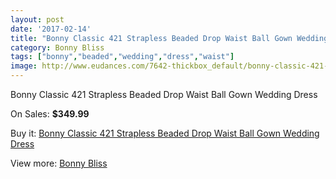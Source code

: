 ```yaml
---
layout: post
date: '2017-02-14'
title: "Bonny Classic 421 Strapless Beaded Drop Waist Ball Gown Wedding Dress"
category: Bonny Bliss
tags: ["bonny","beaded","wedding","dress","waist"]
image: http://www.eudances.com/7642-thickbox_default/bonny-classic-421-strapless-beaded-drop-waist-ball-gown-wedding-dress.jpg
---
```

Bonny Classic 421 Strapless Beaded Drop Waist Ball Gown Wedding Dress

On Sales: **$349.99**
<a href="https://www.eudances.com/en/bonny-bliss/2705-bonny-classic-421-strapless-beaded-drop-waist-ball-gown-wedding-dress.html"><amp-img layout="responsive" width="600" height="600" src="//www.eudances.com/7642-thickbox_default/bonny-classic-421-strapless-beaded-drop-waist-ball-gown-wedding-dress.jpg" alt="Bonny Classic 421 Strapless Beaded Drop Waist Ball Gown Wedding Dress 0" /></a>
<a href="https://www.eudances.com/en/bonny-bliss/2705-bonny-classic-421-strapless-beaded-drop-waist-ball-gown-wedding-dress.html"><amp-img layout="responsive" width="600" height="600" src="//www.eudances.com/7645-thickbox_default/bonny-classic-421-strapless-beaded-drop-waist-ball-gown-wedding-dress.jpg" alt="Bonny Classic 421 Strapless Beaded Drop Waist Ball Gown Wedding Dress 1" /></a>
<a href="https://www.eudances.com/en/bonny-bliss/2705-bonny-classic-421-strapless-beaded-drop-waist-ball-gown-wedding-dress.html"><amp-img layout="responsive" width="600" height="600" src="//www.eudances.com/7644-thickbox_default/bonny-classic-421-strapless-beaded-drop-waist-ball-gown-wedding-dress.jpg" alt="Bonny Classic 421 Strapless Beaded Drop Waist Ball Gown Wedding Dress 2" /></a>
<a href="https://www.eudances.com/en/bonny-bliss/2705-bonny-classic-421-strapless-beaded-drop-waist-ball-gown-wedding-dress.html"><amp-img layout="responsive" width="600" height="600" src="//www.eudances.com/7643-thickbox_default/bonny-classic-421-strapless-beaded-drop-waist-ball-gown-wedding-dress.jpg" alt="Bonny Classic 421 Strapless Beaded Drop Waist Ball Gown Wedding Dress 3" /></a>

Buy it: [Bonny Classic 421 Strapless Beaded Drop Waist Ball Gown Wedding Dress](https://www.eudances.com/en/bonny-bliss/2705-bonny-classic-421-strapless-beaded-drop-waist-ball-gown-wedding-dress.html "Bonny Classic 421 Strapless Beaded Drop Waist Ball Gown Wedding Dress")

View more: [Bonny Bliss](https://www.eudances.com/en/40-bonny-bliss "Bonny Bliss")